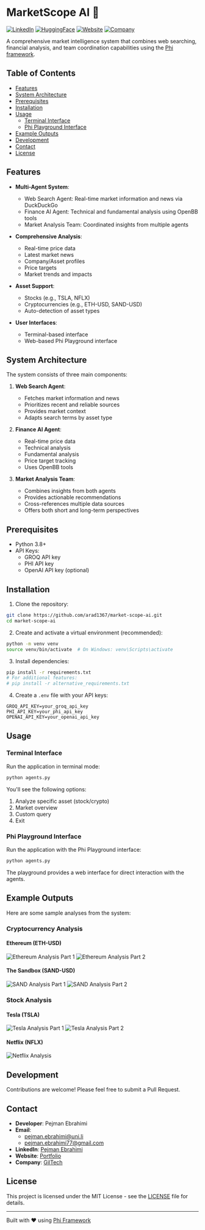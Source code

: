 # MarketScope AI 🚀

[![LinkedIn](https://img.shields.io/badge/LinkedIn-0077B5?style=for-the-badge&logo=linkedin&logoColor=white)](https://www.linkedin.com/in/pejman-ebrahimi-4a60151a7/)
[![HuggingFace](https://img.shields.io/badge/🤗_Hugging_Face-FFD21E?style=for-the-badge)](https://huggingface.co/arad1367)
[![Website](https://img.shields.io/badge/Website-008080?style=for-the-badge&logo=About.me&logoColor=white)](https://arad1367.github.io/pejman-ebrahimi/)
[![Company](https://img.shields.io/badge/GilTech-FF0000?style=for-the-badge&logo=About.me&logoColor=white)](https://www.giltech-megoldasok.com/)

A comprehensive market intelligence system that combines web searching, financial analysis, and team coordination capabilities using the [Phi framework](https://www.phidata.com/).

## Table of Contents
- [Features](#features)
- [System Architecture](#system-architecture)
- [Prerequisites](#prerequisites)
- [Installation](#installation)
- [Usage](#usage)
  - [Terminal Interface](#terminal-interface)
  - [Phi Playground Interface](#phi-playground-interface)
- [Example Outputs](#example-outputs)
- [Development](#development)
- [Contact](#contact)
- [License](#license)

## Features

- **Multi-Agent System**:
  - Web Search Agent: Real-time market information and news via DuckDuckGo
  - Finance AI Agent: Technical and fundamental analysis using OpenBB tools
  - Market Analysis Team: Coordinated insights from multiple agents

- **Comprehensive Analysis**:
  - Real-time price data
  - Latest market news
  - Company/Asset profiles
  - Price targets
  - Market trends and impacts

- **Asset Support**:
  - Stocks (e.g., TSLA, NFLX)
  - Cryptocurrencies (e.g., ETH-USD, SAND-USD)
  - Auto-detection of asset types

- **User Interfaces**:
  - Terminal-based interface
  - Web-based Phi Playground interface

## System Architecture

The system consists of three main components:

1. **Web Search Agent**:
   - Fetches market information and news
   - Prioritizes recent and reliable sources
   - Provides market context
   - Adapts search terms by asset type

2. **Finance AI Agent**:
   - Real-time price data
   - Technical analysis
   - Fundamental analysis
   - Price target tracking
   - Uses OpenBB tools

3. **Market Analysis Team**:
   - Combines insights from both agents
   - Provides actionable recommendations
   - Cross-references multiple data sources
   - Offers both short and long-term perspectives

## Prerequisites

- Python 3.8+
- API Keys:
  - GROQ API key
  - PHI API key
  - OpenAI API key (optional)

## Installation

1. Clone the repository:
```bash
git clone https://github.com/arad1367/market-scope-ai.git
cd market-scope-ai
```

2. Create and activate a virtual environment (recommended):
```bash
python -m venv venv
source venv/bin/activate  # On Windows: venv\Scripts\activate
```

3. Install dependencies:
```bash
pip install -r requirements.txt
# For additional features:
# pip install -r alternative_requirements.txt
```

4. Create a `.env` file with your API keys:
```env
GROQ_API_KEY=your_groq_api_key
PHI_API_KEY=your_phi_api_key
OPENAI_API_KEY=your_openai_api_key
```

## Usage

### Terminal Interface

Run the application in terminal mode:
```bash
python agents.py
```

You'll see the following options:
1. Analyze specific asset (stock/crypto)
2. Market overview
3. Custom query
4. Exit

### Phi Playground Interface

Run the application with the Phi Playground interface:
```bash
python agents.py
```

The playground provides a web interface for direct interaction with the agents.

## Example Outputs

Here are some sample analyses from the system:

### Cryptocurrency Analysis

#### Ethereum (ETH-USD)
![Ethereum Analysis Part 1](IMG/ETH1.png)
![Ethereum Analysis Part 2](IMG/ETH2.png)

#### The Sandbox (SAND-USD)
![SAND Analysis Part 1](IMG/SAND1.png)
![SAND Analysis Part 2](IMG/SAND2.png)

### Stock Analysis

#### Tesla (TSLA)
![Tesla Analysis Part 1](IMG/TSLA1.png)
![Tesla Analysis Part 2](IMG/TSLA2.png)

#### Netflix (NFLX)
![Netflix Analysis](IMG/NFLX1.png)

## Development

Contributions are welcome! Please feel free to submit a Pull Request.

## Contact

- **Developer**: Pejman Ebrahimi
- **Email**: 
  - pejman.ebrahimi@uni.li
  - pejman.ebrahimi77@gmail.com
- **LinkedIn**: [Pejman Ebrahimi](https://www.linkedin.com/in/pejman-ebrahimi-4a60151a7/)
- **Website**: [Portfolio](https://arad1367.github.io/pejman-ebrahimi/)
- **Company**: [GilTech](https://www.giltech-megoldasok.com/)

## License

This project is licensed under the MIT License - see the [LICENSE](LICENSE) file for details.

---
Built with ❤️ using [Phi Framework](https://www.phidata.com/)